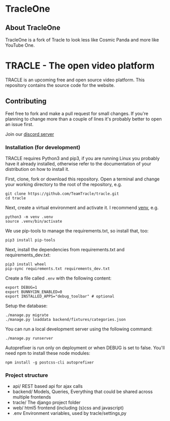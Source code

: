 # TracleOne
## About TracleOne
TracleOne is a fork of Tracle to look less like Cosmic Panda and more like YouTube One.

# TRACLE - The open video platform
TRACLE is an upcoming free and open source video platform.
This repository contains the source code for the website.

## Contributing
Feel free to fork and make a pull request for small changes. If you're planning to change more than a couple of lines it's probably better to open an issue first.

Join our [discord server](https://discord.gg/gKatcJ8)

### Installation (for development)

TRACLE requires Python3 and pip3, if you are running Linux you probably have it already installed, otherwise refer to the documentation of your distribution on how to install it.

First, clone, fork or download this repository.
Open a terminal and change your working directory to the root of the repository, e.g.

```
git clone https://github.com/TeamTracle/tracle.git
cd tracle
```
Next, create a virtual environment and activate it. I recommend [venv](https://docs.python.org/3/library/venv.html), e.g.

```
python3 -m venv .venv
source .venv/bin/activate
```

We use pip-tools to manage the requirements.txt, so install that, too:
```
pip3 install pip-tools
```

Next, install the dependencies from requirements.txt and requirements_dev.txt:
```
pip3 install wheel
pip-sync requirements.txt requirements_dev.txt
```

Create a file called `.env` with the following content:

```
export DEBUG=1
export BUNNYCDN_ENABLED=0
export INSTALLED_APPS="debug_toolbar" # optional
```

Setup the database:

```
./manage.py migrate
./manage.py loaddata backend/fixtures/categories.json
```

You can run a local development server using the following command:

```
./manage.py runserver
```

Autoprefixer is run only on deployment or when DEBUG is set to false. You'll need npm to install these node modules:

```
npm install -g postcss-cli autoprefixer
```

### Project structure

- api/
REST based api for ajax calls
- backend/
Models, Queries, Everything that could be shared across multiple frontends
- tracle/
The django project folder
- web/
html5 frontend (including (s)css and javascript)
- .env
Environment variables, used by tracle/settings,py


